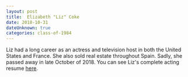 ```yaml
---
layout: post
title:  Elizabeth "Liz" Coke
date: 2018-10-31
dateUnknown: true
categories: class-of-1984
---
```

Liz had a long career as an actress and television host in both the United States and France. She also sold real estate throughout Spain. Sadly, she passed away in late October of 2018. You can see Liz's complete acting resume [here](https://www.imdb.com/name/nm0170066/).

